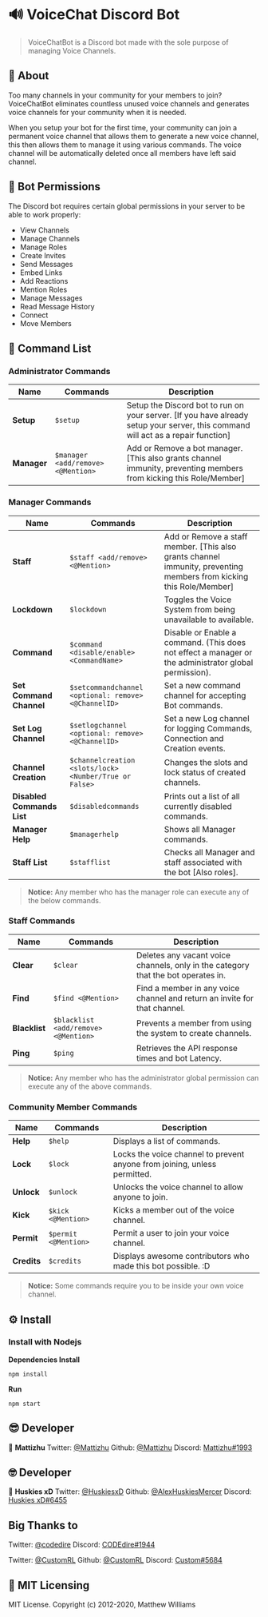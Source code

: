 # 🔊 VoiceChat Discord Bot

> VoiceChatBot is a Discord bot made with the sole purpose of managing Voice Channels.

## 📃 About
Too many channels in your community for your members to join? VoiceChatBot eliminates countless unused voice channels and generates voice channels for your community when it is needed.

When you setup your bot for the first time, your community can join a permanent voice channel that allows them to generate a new voice channel, this then allows them to manage it using various commands. The voice channel will be automatically deleted once all members have left said channel.

## 🔐 Bot Permissions
The Discord bot requires certain global permissions in your server to be able to work properly:

- View Channels
- Manage Channels
- Manage Roles
- Create Invites
- Send Messages
- Embed Links
- Add Reactions
- Mention Roles
- Manage Messages
- Read Message History
- Connect
- Move Members

## 📡 Command List

### Administrator Commands
| Name | Commands | Description |
| ---- | -------- | ----------- |
| **Setup** | `$setup` | Setup the Discord bot to run on your server. [If you have already setup your server, this command will act as a repair function] |
| **Manager** | `$manager <add/remove> <@Mention>` | Add or Remove a bot manager. [This also grants channel immunity, preventing members from kicking this Role/Member] |

### Manager Commands
| Name | Commands | Description |
| ---- | -------- | ----------- |
| **Staff** | `$staff <add/remove> <@Mention>` | Add or Remove a staff member. [This also grants channel immunity, preventing members from kicking this Role/Member] |
| **Lockdown** | `$lockdown` | Toggles the Voice System from being unavailable to available. |
| **Command** | `$command <disable/enable> <CommandName>` | Disable or Enable a command. (This does not effect a manager or the administrator global permission). |
| **Set Command Channel** | `$setcommandchannel <optional: remove> <@ChannelID>` | Set a new command channel for accepting Bot commands. |
| **Set Log Channel** | `$setlogchannel <optional: remove> <@ChannelID>` | Set a new Log channel for logging Commands, Connection and Creation events. |
| **Channel Creation** | `$channelcreation <slots/lock> <Number/True or False>` | Changes the slots and lock status of created channels. |
| **Disabled Commands List** | `$disabledcommands` | Prints out a list of all currently disabled commands. |
| **Manager Help** | `$managerhelp` | Shows all Manager commands. |
| **Staff List** | `$stafflist` | Checks all Manager and staff associated with the bot \[Also roles\]. |

> **Notice:** Any member who has the manager role can execute any of the below commands.

### Staff Commands
| Name | Commands | Description |
| ---- | -------- | ----------- |
| **Clear** | `$clear` | Deletes any vacant voice channels, only in the category that the bot operates in. |
| **Find** | `$find <@Mention>` | Find a member in any voice channel and return an invite for that channel. |
| **Blacklist** | `$blacklist <add/remove> <@Mention>` | Prevents a member from using the system to create channels. |
| **Ping** | `$ping` | Retrieves the API response times and bot Latency. |

> **Notice:** Any member who has the administrator global permission can execute any of the above commands.

### Community Member Commands
| Name | Commands  | Description |
| ---- | --------- | ----------- |
| **Help** | `$help`   | Displays a list of commands. |
| **Lock** | `$lock`   | Locks the voice channel to prevent anyone from joining, unless permitted. |
| **Unlock** | `$unlock` | Unlocks the voice channel to allow anyone to join. |
| **Kick** | `$kick <@Mention>` | Kicks a member out of the voice channel. |
| **Permit** | `$permit <@Mention>` | Permit a user to join your voice channel. |
| **Credits** | `$credits` | Displays awesome contributors who made this bot possible. :D |

> **Notice:** Some commands require you to be inside your own voice channel.

## ⚙️ Install
### Install with Nodejs

**Dependencies Install**

	npm install

**Run**

	npm start

## 😎 Developer
👤 **Mattizhu**
Twitter: [@Mattizhu](https://twitter.com/Mattizhu)
Github: [@Mattizhu](https://github.com/Mattizhu)
Discord: [Mattizhu#1993](https://discord.com/users/209966957385089024)

## 🤓 Developer
👤 **Huskies xD**
Twitter: [@HuskiesxD](https://twitter.com/HuskiesxD)
Github: [@AlexHuskiesMercer](https://github.com/AlexHuskiesMercer)
Discord: [Huskies xD#6455](https://discord.com/users/213310816231882752)

## **Big Thanks to**
Twitter: [@codedire](https://twitter.com/codedire)
Discord: [CODEdire#1944](https://discord.com/users/260539589523931138)

Twitter: [@CustomRL](https://twitter.com/CustomRL)
Github: [@CustomRL](https://github.com/CustomRL)
Discord: [Custom#5684](https://discord.com/users/282560443262959617)

## 📑 MIT Licensing
MIT License. Copyright (c) 2012-2020, Matthew Williams